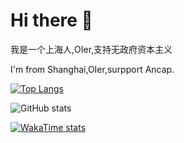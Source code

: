 # Hi there 👋

我是一个上海人,OIer,支持无政府资本主义

I'm from Shanghai,OIer,surpport Ancap.

[![Top Langs](https://github-readme-stats.vercel.app/api/top-langs/?username=huangyiming0608)](https://github.com/anuraghazra/github-readme-stats)

![GitHub stats](https://github-readme-stats.vercel.app/api?username=huangyiming0608&show=reviews,discussions_started,discussions_answered,prs_merged,prs_merged_percentage)

[![WakaTime stats](https://github-readme-stats.vercel.app/api/wakatime?username=huangyiming0608)](https://github.com/anuraghazra/github-readme-stats)
